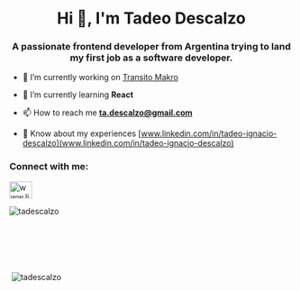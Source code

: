 <h1 align="center">Hi 👋, I'm Tadeo Descalzo</h1>
<h3 align="center">A passionate frontend developer from Argentina trying to land my first job as a software developer.</h3>

- 🔭 I’m currently working on [Transito Makro](https://github.com/tadescalzo/transitoMakro)

- 🌱 I’m currently learning **React**

- 📫 How to reach me **ta.descalzo@gmail.com**

- 📄 Know about my experiences [www.linkedin.com/in/tadeo-ignacio-descalzo](www.linkedin.com/in/tadeo-ignacio-descalzo)

<h3 align="left">Connect with me:</h3>
<p align="left">
<a href="https://linkedin.com/in/www.linkedin.com/in/tadeo-ignacio-descalzo" target="blank"><img align="center" src="https://raw.githubusercontent.com/rahuldkjain/github-profile-readme-generator/master/src/images/icons/Social/linked-in-alt.svg" alt="www.linkedin.com/in/tadeo-ignacio-descalzo" height="30" width="40" /></a>
</p>

<p><img align="left" src="https://github-readme-stats.vercel.app/api/top-langs?username=tadescalzo&show_icons=true&locale=en&layout=compact" alt="tadescalzo" /></p>
<br>
<br>
<br>
<br>
<br>
<br>
<p>&nbsp;<img align="center" src="https://github-readme-stats.vercel.app/api?username=tadescalzo&show_icons=true&locale=en" alt="tadescalzo" /></p>

